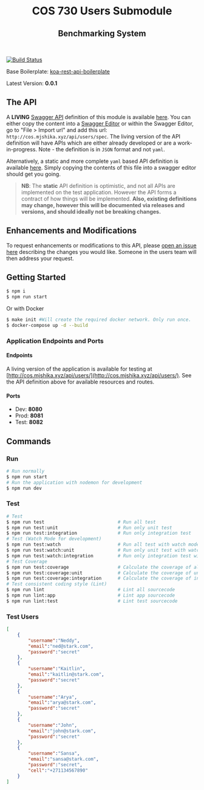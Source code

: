 <div align="center">
  <br />
  <h1>COS 730 Users Submodule</h1>
  <h2>Benchmarking System</h2>
</div>
<br />

[![Build Status](https://travis-ci.org/cos730-2018-implementation-users/users-submodule.svg?branch=project-init)](https://travis-ci.org/cos730-2018-implementation-users/users-submodule)


Base Boilerplate: [koa-rest-api-boilerplate](https://github.com/posquit0/koa-rest-api-boilerplate)

Latest Version: **0.0.1**

## The API

A **LIVING** [Swagger API](https://swagger.io/) definition of this module is available [here](http://cos.mjshika.xyz/api/users/spec). You can either copy the content into a [Swagger Editor](http://editor.swagger.io/) or within the Swagger Editor, go to "File > Import url" and add this url: ``http://cos.mjshika.xyz/api/users/spec``. The living version of the API definition will have APIs which are either already developed or are a work-in-progress. Note - the definition is in ``JSON`` format and not ``yaml``.

Alternatively, a static and more complete ``yaml`` based API definition is available [here](https://github.com/cos730-2018-implementation-users/users-submodule/blob/dev/api-definition.yml). Simply copying the contents of this file into a swagger editor should get you going.

> **NB**: The **static** API definition is optimistic, and not all APIs are implemented on the test application. However the API forms a contract of how things will be implemented. **Also, existing definitions may change, however this will be documented via releases and versions, and should ideally not be breaking changes.**

## Enhancements and Modifications

To request enhancements or modifications to this API, please [open an issue here](https://github.com/cos730-2018-implementation-users/users-submodule/issues/new) describing the changes you would like. Someone in the users team will then address your request.

## Getting Started

```zsh
$ npm i
$ npm run start
```

Or with Docker

```zsh
$ make init #Will create the required docker network. Only run once.
$ docker-compose up -d --build
```

### Application Endpoints and Ports

#### Endpoints

A living version of the application is available for testing at [http://cos.mjshika.xyz/api/users/](http://cos.mjshika.xyz/api/users/). See the API definition above for available resources and routes.

#### Ports

* Dev: **8080**
* Prod: **8081**
* Test: **8082**

## Commands

### Run

```zsh
# Run normally
$ npm run start
# Run the application with nodemon for development
$ npm run dev
```

### Test

```zsh
# Test
$ npm run test                           # Run all test
$ npm run test:unit                      # Run only unit test
$ npm run test:integration               # Run only integration test
# Test (Watch Mode for development)
$ npm run test:watch                     # Run all test with watch mode
$ npm run test:watch:unit                # Run only unit test with watch mode
$ npm run test:watch:integration         # Run only integration test with watch mode
# Test Coverage
$ npm run test:coverage                  # Calculate the coverage of all test
$ npm run test:coverage:unit             # Calculate the coverage of unit test
$ npm run test:coverage:integration      # Calculate the coverage of integration test
# Test consistent coding style (Lint)
$ npm run lint                           # Lint all sourcecode
$ npm run lint:app                       # Lint app sourcecode
$ npm run lint:test                      # Lint test sourcecode
```

### Test Users

```json
[
	{
		"username":"Neddy",
		"email":"ned@stark.com",
		"password":"secret"
	},
	{
		"username":"Kaitlin",
		"email":"kaitlin@stark.com",
		"password":"secret"
	},
	{
		"username":"Arya",
		"email":"arya@stark.com",
		"password":"secret"
	},
	{
		"username":"John",
		"email":"john@stark.com",
		"password":"secret"
	},
	{
		"username":"Sansa",
		"email":"sansa@stark.com",
		"password":"secret",
		"cell":"+271134567890"
	}
]
```
